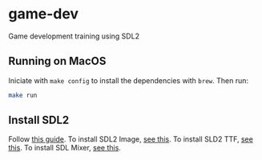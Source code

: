 # game-dev
Game development training using SDL2

## Running on MacOS

Iniciate with `make config` to install the dependencies with `brew`. Then run:
```bash
make run
```

## Install SDL2

Follow [this guide](https://medium.com/@edkins.sarah/set-up-sdl2-on-your-mac-without-xcode-6b0c33b723f7). To install SDL2 Image, [see this](http://macappstore.org/sdl2_image/). To install SLD2 TTF, [see this](http://macappstore.org/sdl2_ttf/). To install SDL Mixer, [see this](http://macappstore.org/sdl_mixer/).